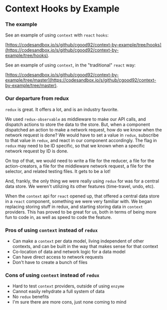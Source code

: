 # Context Hooks by Example

### The example

See an example of using `context` with `react` `hooks`:

[https://codesandbox.io/s/github/cgood92/context-by-example/tree/hooks](https://codesandbox.io/s/github/cgood92/context-by-example/tree/hooks).

See an example of using `context`, in the "traditional" `react` way:

[https://codesandbox.io/s/github/cgood92/context-by-example/tree/master](https://codesandbox.io/s/github/cgood92/context-by-example/tree/master).

### Our departure from redux
`redux` is great.  It offers a lot, and is an industry favorite.

We used `redux-observable` as middleware to make our API calls, and dispatch actions to store the data to the store.  But, when a component dispatched an action to make a network request, how do we know when the network request is done?  We would have to set a value in `redux`, subscribe to that value in `redux`, and react in our component accordingly.  The flag in `redux` may need to be ID specific, so that we known when a specific network request by ID is done.

On top of that, we would need to write a file for the reducer, a file for the action-creators, a file for the middleware network request, a file for the selector, and related testing files.  It gets to be a lot!

And, frankly, the only thing we were really using `redux` for was for a central data store.  We weren't utilizing its other features (time-travel, undo, etc).

When the `context` api for `react` opened up, that offered a central data store in a `react` component, something we were very familiar with.  We began replacing storing stuff in redux, and starting storing data in `context` providers.  This has proved to be great for us, both in terms of being more fun to code in, as well as speed to code the feature.

### Pros of using `context` instead of `redux`

- Can make a `context` per data model, living independent of other contexts, and can be built in the way that makes sense for that context
- Co-location of data and network logic for a data model
- Can have direct access to network requests
- Don't have to create a bunch of files

### Cons of using `context` instead of `redux`

- Hard to test `context` providers, outside of using `enzyme`
- Cannot easily rehydrate a full system of data
- No `redux` benefits
- I'm sure there are more cons, just none coming to mind
